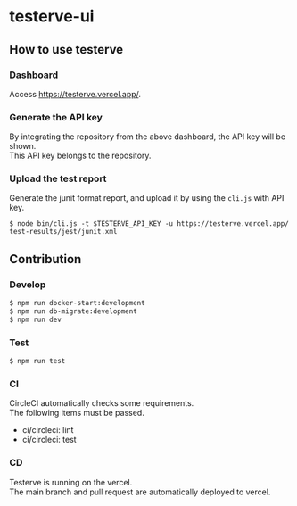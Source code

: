 # testerve-ui

## How to use testerve

### Dashboard

Access https://testerve.vercel.app/.

### Generate the API key

By integrating the repository from the above dashboard, the API key will be shown.    
This API key belongs to the repository.

### Upload the test report

Generate the junit format report, and upload it by using the `cli.js` with API key.

```shell
$ node bin/cli.js -t $TESTERVE_API_KEY -u https://testerve.vercel.app/ test-results/jest/junit.xml
```

## Contribution

### Develop

```bash
$ npm run docker-start:development
$ npm run db-migrate:development
$ npm run dev
```

### Test

```bash
$ npm run test
```

### CI

CircleCI automatically checks some requirements.  
The following items must be passed.

- ci/circleci: lint
- ci/circleci: test

### CD

Testerve is running on the vercel.  
The main branch and pull request are automatically deployed to vercel. 
